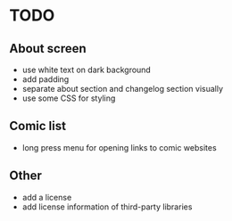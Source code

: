 # TODO

## About screen

- use white text on dark background
- add padding
- separate about section and changelog section visually
- use some CSS for styling

## Comic list

- long press menu for opening links to comic websites

## Other

- add a license
- add license information of third-party libraries
